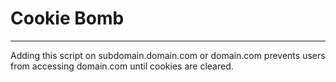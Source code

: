 # Cookie Bomb
---

Adding this script on subdomain.domain.com or domain.com prevents users from accessing domain.com until cookies are cleared.

